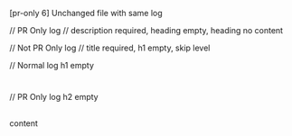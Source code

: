 [pr-only 6] Unchanged file with same log

// PR Only log
// description required, heading empty, heading no content

// Not PR Only log
// title required, h1 empty, skip level

// Normal log h1 empty
# 

// PR Only log h2 empty
## 

content


